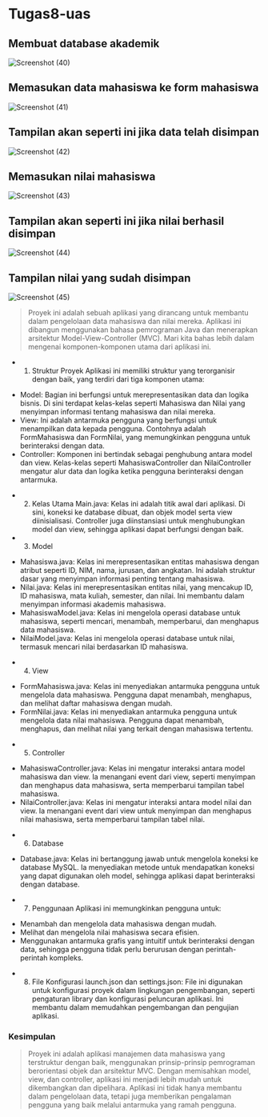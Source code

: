# Tugas8-uas

## Membuat database akademik
![Screenshot (40)](https://github.com/user-attachments/assets/3c4a6d5f-297a-4457-83a9-38e803f2e68c)

## Memasukan data mahasiswa ke form mahasiswa
![Screenshot (41)](https://github.com/user-attachments/assets/66dd96eb-fbc1-4ca9-8a96-bf0cfdfc241e)

## Tampilan akan seperti ini jika data telah disimpan
![Screenshot (42)](https://github.com/user-attachments/assets/8aaa0a1f-edb6-4dd4-bb68-88209995c83a)

## Memasukan nilai mahasiswa
![Screenshot (43)](https://github.com/user-attachments/assets/74d93761-fd16-40a3-a9b2-f704f9e02ded)

## Tampilan akan seperti ini jika nilai berhasil disimpan
![Screenshot (44)](https://github.com/user-attachments/assets/38297412-657c-409b-b851-4ba878c8655e)

## Tampilan nilai yang sudah disimpan
![Screenshot (45)](https://github.com/user-attachments/assets/0c943fef-822e-4503-94de-659c50092363)

> Proyek ini adalah sebuah aplikasi yang dirancang untuk membantu dalam pengelolaan data mahasiswa dan nilai mereka. Aplikasi ini dibangun menggunakan bahasa pemrograman Java dan menerapkan arsitektur Model-View-Controller (MVC). Mari kita bahas lebih dalam mengenai komponen-komponen utama dari aplikasi ini.

- 1. Struktur Proyek
Aplikasi ini memiliki struktur yang terorganisir dengan baik, yang terdiri dari tiga komponen utama:

* Model: Bagian ini berfungsi untuk merepresentasikan data dan logika bisnis. Di sini terdapat kelas-kelas seperti Mahasiswa dan Nilai yang menyimpan informasi tentang mahasiswa dan nilai mereka.
* View: Ini adalah antarmuka pengguna yang berfungsi untuk menampilkan data kepada pengguna. Contohnya adalah FormMahasiswa dan FormNilai, yang memungkinkan pengguna untuk berinteraksi dengan data.
* Controller: Komponen ini bertindak sebagai penghubung antara model dan view. Kelas-kelas seperti MahasiswaController dan NilaiController mengatur alur data dan logika ketika pengguna berinteraksi dengan antarmuka.
  
- 2. Kelas Utama
Main.java: Kelas ini adalah titik awal dari aplikasi. Di sini, koneksi ke database dibuat, dan objek model serta view diinisialisasi. Controller juga diinstansiasi untuk menghubungkan model dan view, sehingga aplikasi dapat berfungsi dengan baik.

- 3. Model
* Mahasiswa.java: Kelas ini merepresentasikan entitas mahasiswa dengan atribut seperti ID, NIM, nama, jurusan, dan angkatan. Ini adalah struktur dasar yang menyimpan informasi penting tentang mahasiswa.
* Nilai.java: Kelas ini merepresentasikan entitas nilai, yang mencakup ID, ID mahasiswa, mata kuliah, semester, dan nilai. Ini membantu dalam menyimpan informasi akademis mahasiswa.
* MahasiswaModel.java: Kelas ini mengelola operasi database untuk mahasiswa, seperti mencari, menambah, memperbarui, dan menghapus data mahasiswa.
* NilaiModel.java: Kelas ini mengelola operasi database untuk nilai, termasuk mencari nilai berdasarkan ID mahasiswa.

- 4. View
* FormMahasiswa.java: Kelas ini menyediakan antarmuka pengguna untuk mengelola data mahasiswa. Pengguna dapat menambah, menghapus, dan melihat daftar mahasiswa dengan mudah.
* FormNilai.java: Kelas ini menyediakan antarmuka pengguna untuk mengelola data nilai mahasiswa. Pengguna dapat menambah, menghapus, dan melihat nilai yang terkait dengan mahasiswa tertentu.

- 5. Controller
* MahasiswaController.java: Kelas ini mengatur interaksi antara model mahasiswa dan view. Ia menangani event dari view, seperti menyimpan dan menghapus data mahasiswa, serta memperbarui tampilan tabel mahasiswa.
* NilaiController.java: Kelas ini mengatur interaksi antara model nilai dan view. Ia menangani event dari view untuk menyimpan dan menghapus nilai mahasiswa, serta memperbarui tampilan tabel nilai.

- 6. Database
* Database.java: Kelas ini bertanggung jawab untuk mengelola koneksi ke database MySQL. Ia menyediakan metode untuk mendapatkan koneksi yang dapat digunakan oleh model, sehingga aplikasi dapat berinteraksi dengan database.

- 7. Penggunaan
Aplikasi ini memungkinkan pengguna untuk:

* Menambah dan mengelola data mahasiswa dengan mudah.
* Melihat dan mengelola nilai mahasiswa secara efisien.
* Menggunakan antarmuka grafis yang intuitif untuk berinteraksi dengan data, sehingga pengguna tidak perlu berurusan dengan perintah-perintah kompleks.

- 8. File Konfigurasi
launch.json dan settings.json: File ini digunakan untuk konfigurasi proyek dalam lingkungan pengembangan, seperti pengaturan library dan konfigurasi peluncuran aplikasi. Ini membantu dalam memudahkan pengembangan dan pengujian aplikasi.

### Kesimpulan
> Proyek ini adalah aplikasi manajemen data mahasiswa yang terstruktur dengan baik, menggunakan prinsip-prinsip pemrograman berorientasi objek dan arsitektur MVC. Dengan memisahkan model, view, dan controller, aplikasi ini menjadi lebih mudah untuk dikembangkan dan dipelihara. Aplikasi ini tidak hanya membantu dalam pengelolaan data, tetapi juga memberikan pengalaman pengguna yang baik melalui antarmuka yang ramah pengguna.

